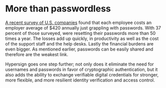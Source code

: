 # More than passwordless

[A recent survey of U.S. companies](https://www.centrify.com/about-us/news/press-releases/2014/us-businesses-lose-more-than-200-000-annually-from-employees-struggling-with-passwords/) found that each employee costs an employer  average of $420 annually just grappling with passwords. With 37 percent of those surveyed, were resetting their passwords more than 50 times a year. The losses add up quickly, in productivity as well as  the cost of the support staff and the help desks. Lastly the  financial burdens are  even bigger.  As mentioned  earlier, passwords can be easily shared and therefore are the weakest link.

Hypersign goes one step further; not only does it eliminate the need for usernames and passwords in favor of cryptographic authentication, but it also adds the ability to exchange verifiable digital credentials for stronger, more flexible, and more resilient identity verification and access control.&#x20;
